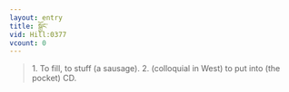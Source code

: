 ```yaml
---
layout: entry
title: སྒྱོང་
vid: Hill:0377
vcount: 0
---
```

> 1\. To fill, to stuff (a sausage)\. 2\. (colloquial in West) to put into (the pocket) CD\.

